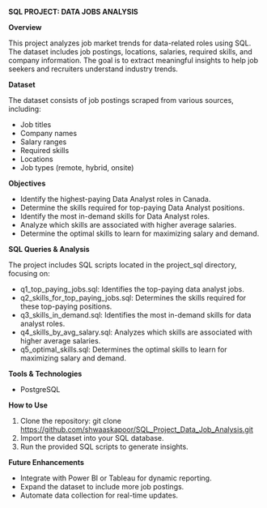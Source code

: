 **SQL PROJECT: DATA JOBS ANALYSIS**

**Overview**

This project analyzes job market trends for data-related roles using SQL. The dataset includes job postings, locations, salaries, required skills, and company information. The goal is to extract meaningful insights to help job seekers and recruiters understand industry trends.

**Dataset**

The dataset consists of job postings scraped from various sources, including:

- Job titles
- Company names
- Salary ranges
- Required skills
- Locations
- Job types (remote, hybrid, onsite)

**Objectives**

- Identify the highest-paying Data Analyst roles in Canada.
- Determine the skills required for top-paying Data Analyst positions.
- Identify the most in-demand skills for Data Analyst roles.
- Analyze which skills are associated with higher average salaries.
- Determine the optimal skills to learn for maximizing salary and demand.

**SQL Queries & Analysis**

The project includes SQL scripts located in the project_sql directory, focusing on:
- q1_top_paying_jobs.sql: Identifies the top-paying data analyst jobs.
- q2_skills_for_top_paying_jobs.sql: Determines the skills required for these top-paying positions.
- q3_skills_in_demand.sql: Identifies the most in-demand skills for data analyst roles.
- q4_skills_by_avg_salary.sql: Analyzes which skills are associated with higher average salaries.
- q5_optimal_skills.sql: Determines the optimal skills to learn for maximizing salary and demand.

**Tools & Technologies**

- PostgreSQL

**How to Use**

1. Clone the repository:
        git clone https://github.com/shwaaskapoor/SQL_Project_Data_Job_Analysis.git
2. Import the dataset into your SQL database.
3. Run the provided SQL scripts to generate insights.

**Future Enhancements**

- Integrate with Power BI or Tableau for dynamic reporting.
- Expand the dataset to include more job postings.
- Automate data collection for real-time updates.